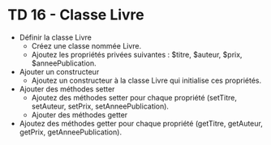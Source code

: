 # TD 16 - Classe Livre
* Définir la classe Livre
    * Créez une classe nommée Livre.
    * Ajoutez les propriétés privées suivantes : $titre, $auteur, $prix, $anneePublication.
* Ajouter un constructeur
    * Ajoutez un constructeur à la classe Livre qui initialise ces propriétés.
* Ajouter des méthodes setter
    * Ajoutez des méthodes setter pour chaque propriété (setTitre, setAuteur, setPrix, setAnneePublication).
    * Ajouter des méthodes getter
* Ajoutez des méthodes getter pour chaque propriété (getTitre, getAuteur, getPrix, getAnneePublication).